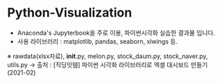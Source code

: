 # Python-Visualization

- Anaconda's Jupyterbook을 주로 이용, 파이썬시각화 실습한 결과물 입니다. 
- 사용 라이브러리 : matplotlib, pandas, seaborn, xlwings 등.

※ rawdata(xlsx자료), __init__.py, melon.py, stock_daum.py, stock_naver.py, utils.py -> 출처 : [직딩잇템] 파이썬 시각화 라이브러리로 엑셀 대시보드 만들기(2021-02)
